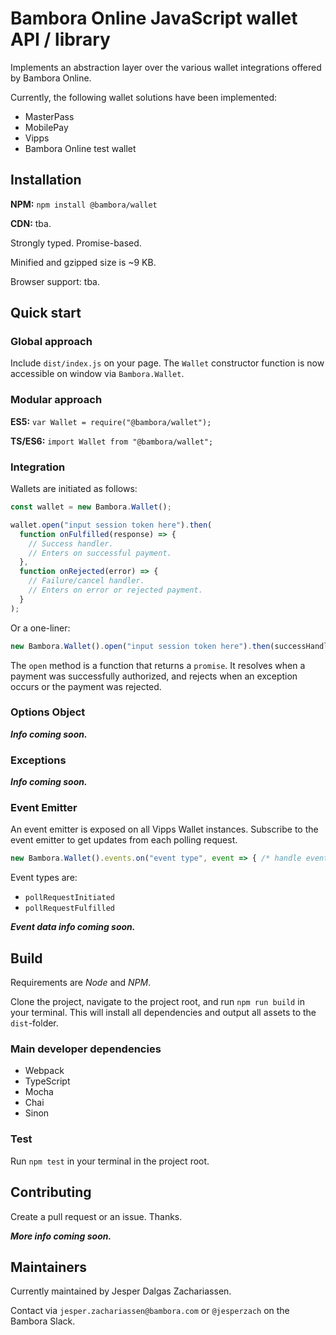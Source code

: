 # Bambora Online JavaScript wallet API / library

Implements an abstraction layer over the various wallet integrations offered by Bambora Online.

Currently, the following wallet solutions have been implemented:
- MasterPass
- MobilePay
- Vipps
- Bambora Online test wallet

## Installation

**NPM:** `npm install @bambora/wallet`

**CDN:** tba.

Strongly typed. Promise-based.

Minified and gzipped size is ~9 KB.

Browser support: tba.

## Quick start
### Global approach
Include `dist/index.js` on your page.
The `Wallet` constructor function is now accessible on window via `Bambora.Wallet`.

### Modular approach
**ES5:** `var Wallet = require("@bambora/wallet");`

**TS/ES6:** `import Wallet from "@bambora/wallet";`

### Integration
Wallets are initiated as follows:

```javascript
const wallet = new Bambora.Wallet();

wallet.open("input session token here").then(
  function onFulfilled(response) => {
    // Success handler.
    // Enters on successful payment.
  },
  function onRejected(error) => {
    // Failure/cancel handler.
    // Enters on error or rejected payment.
  }
);
```

Or a one-liner:
```javascript
new Bambora.Wallet().open("input session token here").then(successHandler, errorHandler);
```

The `open` method is a function that returns a `promise`.
It resolves when a payment was successfully authorized, and rejects when an exception occurs or the payment was rejected.

### Options Object
**_Info coming soon._**

### Exceptions
**_Info coming soon._**

### Event Emitter
An event emitter is exposed on all Vipps Wallet instances. Subscribe to the event emitter to get updates from each polling request.

```javascript
new Bambora.Wallet().events.on("event type", event => { /* handle event */ })
```

Event types are:
- `pollRequestInitiated`
- `pollRequestFulfilled`

**_Event data info coming soon._**

## Build
Requirements are _Node_ and _NPM_.

Clone the project, navigate to the project root, and run `npm run build` in your terminal.
This will install all dependencies and output all assets to the `dist`-folder.

### Main developer dependencies
- Webpack
- TypeScript
- Mocha
- Chai
- Sinon

### Test
Run `npm test` in your terminal in the project root.

## Contributing
Create a pull request or an issue. Thanks.

**_More info coming soon._**

## Maintainers
Currently maintained by Jesper Dalgas Zachariassen.

Contact via `jesper.zachariassen@bambora.com` or `@jesperzach` on the Bambora Slack.